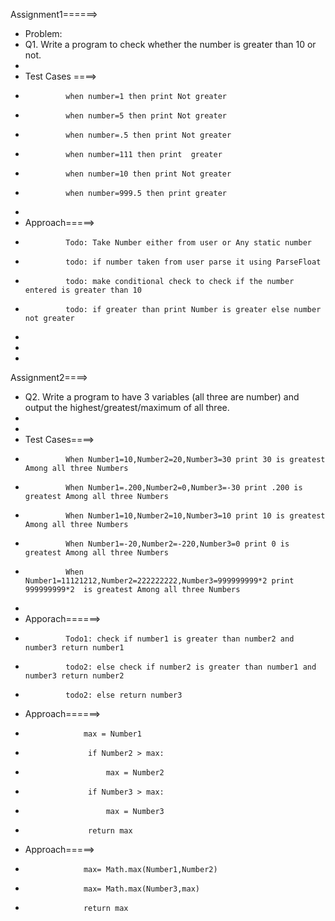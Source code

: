 Assignment1======>
                
 * Problem:
 * Q1. Write a program to check whether the number is greater than 10 or not.
 * 
 * Test Cases ====>
 *              when number=1 then print Not greater
 *              when number=5 then print Not greater
 *              when number=.5 then print Not greater
 *              when number=111 then print  greater
 *              when number=10 then print Not greater
 *              when number=999.5 then print greater
 * 
 * Approach=====>
 *              Todo: Take Number either from user or Any static number
 *              todo: if number taken from user parse it using ParseFloat 
 *              todo: make conditional check to check if the number entered is greater than 10
 *              todo: if greater than print Number is greater else number not greater
 * 
 * 
 * 
 
 Assignment2====>
                
 * Q2. Write a program to have 3 variables (all three are number) and output the highest/greatest/maximum of all three.
 * 
 * 
 * Test Cases====>
 *              When Number1=10,Number2=20,Number3=30 print 30 is greatest Among all three Numbers
 *              When Number1=.200,Number2=0,Number3=-30 print .200 is greatest Among all three Numbers
 *              When Number1=10,Number2=10,Number3=10 print 10 is greatest Among all three Numbers
 *              When Number1=-20,Number2=-220,Number3=0 print 0 is greatest Among all three Numbers
 *              When Number1=11121212,Number2=222222222,Number3=999999999*2 print 999999999*2  is greatest Among all three Numbers
 * 
 * Apporach======>
 *              Todo1: check if number1 is greater than number2 and number3 return number1
 *              todo2: else check if number2 is greater than number1 and number3 return number2
 *              todo2: else return number3
 * Approach======>
 *                  max = Number1
 *                   if Number2 > max:
 *                       max = Number2
 *                   if Number3 > max:
 *                       max = Number3 
 *                   return max
 * Approach=====>
 *                  max= Math.max(Number1,Number2)
 *                  max= Math.max(Number3,max)
 *                  return max
 
